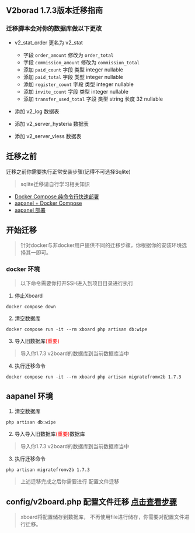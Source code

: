 ## V2borad 1.7.3版本迁移指南

### 迁移脚本会对你的数据库做以下更改
- v2_stat_order 更名为 v2_stat
    - 字段 `order_amount` 修改为 `order_total`
    - 字段 `commission_amount` 修改为  `commission_total`
    - 添加 `paid_count` 字段 类型 integer nullable
    - 添加 `paid_total` 字段 类型 integer  nullable
    - 添加 `register_count` 字段 类型 integer nullable
    - 添加 `invite_count` 字段 类型 integer nullable
    - 添加 `transfer_used_total` 字段 类型 string 长度 32 nullable

- 添加 v2_log 数据表
- 添加 v2_server_hysteria 数据表
- 添加 v2_server_vless 数据表

## 迁移之前
迁移之前你需要执行正常安装步骤(记得不可选择Sqlite)
> sqlite迁移请自行学习相关知识  
- [Docker Compose 纯命令行快速部署](./docs/docker-compose安装指南.md)
- [aapanel + Docker Compose](./docs/aapanel+docker安装指南.md)
- [aapanel 部署](./docs/)

## 开始迁移
> 针对docker与非docker用户提供不同的迁移步骤，你根据你的安装环境选择其一即可。

### docker 环境
> 以下命令需要你打开SSH进入到项目目录进行执行 
1. 停止Xboard
```
docker compose down
```
2. 清空数据库
```
docker compose run -it --rm xboard php artisan db:wipe
```
3. 导入旧数据库<span style="color:red">(重要)</span>
>导入你1.7.3 v2board的数据库到当前数据库当中

4. 执行迁移命令
```
docker compose run -it --rm xboard php artisan migratefromv2b 1.7.3
```
## aapanel 环境
1. 清空数据库
```
php artisan db:wipe
```
2. 导入导入旧数据库<span style="color:red">(重要)</span>数据库
>导入你1.7.3 v2board的数据库到当前数据库当中

3. 执行迁移命令
```
php artisan migratefromv2b 1.7.3
```

> 上述迁移完成之后你需要进行 配置文件迁移
## config/v2board.php 配置文件迁移 [点击查看步骤](./config迁移指南.md)
> xboard将配置储存到数据库， 不再使用file进行储存，你需要对配置文件进行迁移。
